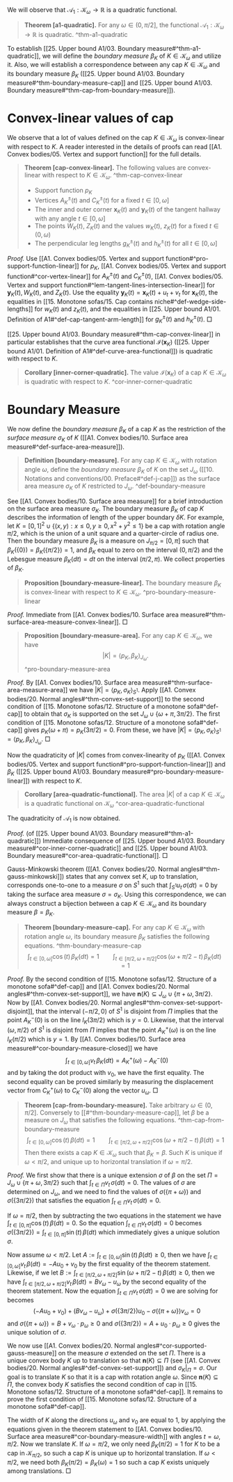 We will observe that $\mathcal{A}_1 : \mathcal{K}_\omega \to \mathbb{R}$ is a quadratic functional.

> __Theorem [a1-quadratic].__ For any $\omega \in (0, \pi/2]$, the functional $\mathcal{A}_1 : \mathcal{K}_{\omega} \to \mathbb{R}$ is quadratic. ^thm-a1-quadratic

To establish [[25. Upper bound A1/03. Boundary measure#^thm-a1-quadratic]], we will define the _boundary measure_ $\beta_K$ of $K \in \mathcal{K}_\omega$ and utilize it. Also, we will establish a correspondence between any cap $K \in \mathcal{K}_\omega$ and its boundary measure $\beta_K$ ([[25. Upper bound A1/03. Boundary measure#^thm-boundary-measure-cap]] and [[25. Upper bound A1/03. Boundary measure#^thm-cap-from-boundary-measure]]).

# Convex-linear values of cap

We observe that a lot of values defined on the cap $K \in \mathcal{K}_\omega$ is convex-linear with respect to $K$. A reader interested in the details of proofs can read [[A1. Convex bodies/05. Vertex and support function]] for the full details. 

> __Theorem [cap-convex-linear].__ The following values are convex-linear with respect to $K \in \mathcal{K}_\omega$. ^thm-cap-convex-linear
> 
> - Support function $p_K$
> - Vertices $A^{\pm}_K(t)$ and $C^{\pm}_K(t)$ for a fixed $t \in [0, \omega]$
> - The inner and outer corner $\mathbf{x}_K(t)$ and $\mathbf{y}_K(t)$ of the tangent hallway with any angle $t \in [0, \omega]$
> - The points $W_K(t)$, $Z_K(t)$ and the values $w_K(t)$, $z_K(t)$ for a fixed $t \in (0, \omega)$
> - The perpendicular leg lengths $g^{\pm}_K(t)$ and $h^{\pm}_K(t)$ for all $t \in [0, \omega]$

_Proof._ Use [[A1. Convex bodies/05. Vertex and support function#^pro-support-function-linear]] for $p_K$, [[A1. Convex bodies/05. Vertex and support function#^cor-vertex-linear]] for $A^{\pm}_K(t)$ and $C^{\pm}_K(t)$, [[A1. Convex bodies/05. Vertex and support function#^lem-tangent-lines-intersection-linear]] for $\mathbf{y}_K(t), W_K(t)$, and $Z_K(t)$. Use the equality $\mathbf{y}_K(t) = \mathbf{x}_K(t) + u_t + v_t$ for $\mathbf{x}_K(t)$, the equalities in [[15. Monotone sofas/15. Cap contains niche#^def-wedge-side-lengths]] for $w_K(t)$ and $z_K(t)$, and the equalities in [[25. Upper bound A1/01. Definition of A1#^def-cap-tangent-arm-length]] for $g^{\pm}_K(t)$ and $h^{\pm}_K(t)$. □

[[25. Upper bound A1/03. Boundary measure#^thm-cap-convex-linear]] in particular establishes that the curve area functional $\mathcal{I}(\mathbf{x}_K)$ ([[25. Upper bound A1/01. Definition of A1#^def-curve-area-functional]]) is quadratic with respect to $K$.

> __Corollary [inner-corner-quadratic].__ The value $\mathcal{I}(\mathbf{x}_K)$ of a cap $K \in \mathcal{K}_\omega$ is quadratic with respect to $K$. ^cor-inner-corner-quadratic

# Boundary Measure

We now define the _boundary measure_ $\beta_K$ of a cap $K$ as the restriction of the _surface measure_ $\sigma_K$ of $K$ ([[A1. Convex bodies/10. Surface area measure#^def-surface-area-measure]]).

> __Definition [boundary-measure].__ For any cap $K \in \mathcal{K}_\omega$ with rotation angle $\omega$, define the _boundary measure_ $\beta_K$ of $K$ on the set $J_\omega$ ([[10. Notations and conventions/00. Preface#^def-j-cap]]) as the surface area measure $\sigma_K$ of $K$ restricted to $J_\omega$.
> ^def-boundary-measure

See [[A1. Convex bodies/10. Surface area measure]] for a brief introduction on the surface area measure $\sigma_K$. The boundary measure $\beta_K$ of cap $K$ describes the information of length of the upper boundary $\delta K$. For example, let $K = [0, 1]^2 \cup \left\{ (x, y) : x \leq 0, y \geq 0, x^2 + y^2 \leq 1 \right\}$ be a cap with rotation angle $\pi/2$, which is the union of a unit square and a quarter-circle of radius one. Then the boundary measure $\beta_K$ is a measure on $J_{\pi/2} = [0, \pi]$ such that $\beta_K\left( \left\{ 0 \right\} \right) = \beta_K\left( \left\{ \pi/2 \right\} \right) = 1$, and $\beta_K$ equal to zero on the interval $(0, \pi/2)$ and the Lebesgue measure $\beta_K(dt) = dt$ on the interval $(\pi/2, \pi)$. We collect properties of $\beta_K$.

> __Proposition [boundary-measure-linear].__ The boundary measure $\beta_K$ is convex-linear with respect to $K \in \mathcal{K}_\omega$.
> ^pro-boundary-measure-linear

_Proof._ Immediate from [[A1. Convex bodies/10. Surface area measure#^thm-surface-area-measure-convex-linear]]. □

> __Proposition [boundary-measure-area].__ For any cap $K \in \mathcal{K}_\omega$, we have
$$
|K| = \left< p_K, \beta_K \right>_{J_\omega}.
$$
> ^pro-boundary-measure-area

_Proof._ By [[A1. Convex bodies/10. Surface area measure#^thm-surface-area-measure-area]] we have $|K| = \left< p_K, \sigma_K \right>_{S^1}$. Apply [[A1. Convex bodies/20. Normal angles#^thm-convex-set-support]] to the second condition of [[15. Monotone sofas/12. Structure of a monotone sofa#^def-cap]] to obtain that $\sigma_K$ is supported on the set $J_{\omega} \cup \left\{ \omega + \pi, 3\pi/2 \right\}$. The first condition of [[15. Monotone sofas/12. Structure of a monotone sofa#^def-cap]] gives $p_K(\omega + \pi) = p_K(3\pi/2) = 0$. From these, we have $|K| = \left< p_K, \sigma_K \right>_{S^1} = \left< p_K, \beta_K \right>_{J_\omega}$. □

Now the quadraticity of $|K|$ comes from convex-linearity of $p_K$ ([[A1. Convex bodies/05. Vertex and support function#^pro-support-function-linear]]) and $\beta_K$ ([[25. Upper bound A1/03. Boundary measure#^pro-boundary-measure-linear]]) with respect to $K$.

> __Corollary [area-quadratic-functional].__ The area $|K|$ of a cap $K \in \mathcal{K}_{\omega}$ is a quadratic functional on $\mathcal{K}_\omega$ ^cor-area-quadratic-functional

The quadraticity of $\mathcal{A}_1$ is now obtained.

_Proof._ (of [[25. Upper bound A1/03. Boundary measure#^thm-a1-quadratic]]) Immediate consequence of [[25. Upper bound A1/03. Boundary measure#^cor-inner-corner-quadratic]] and [[25. Upper bound A1/03. Boundary measure#^cor-area-quadratic-functional]]. □

Gauss-Minkowski theorem ([[A1. Convex bodies/20. Normal angles#^thm-gauss-minkowski]]) states that any convex set $K$, up to translation, corresponds one-to-one to a measure $\sigma$ on $S^1$ such that $\int_{S^1}u_t\,\sigma(dt) = 0$ by taking the surface area measure $\sigma = \sigma_K$. Using this correspondence, we can always construct a bijection between a cap $K \in \mathcal{K}_\omega$ and its boundary measure $\beta = \beta_K$.

> __Theorem [boundary-measure-cap].__ For any cap $K \in \mathcal{K}_\omega$ with rotation angle $\omega$, its boundary measure $\beta_K$ satisfies the following equations. ^thm-boundary-measure-cap
$$
\int_{t \in [0, \omega]} \cos(t) \, \beta_K(dt) = 1 \qquad \int_{t \in [\pi/2, \omega + \pi/2]} \cos\left( \omega + \pi/2 - t \right)  \, \beta_K(dt) = 1
$$

_Proof._ By the second condition of [[15. Monotone sofas/12. Structure of a monotone sofa#^def-cap]] and [[A1. Convex bodies/20. Normal angles#^thm-convex-set-support]], we have $\mathbf{n}(K) \subseteq J_\omega \cup \left\{ \pi + \omega, 3\pi/2 \right\}$. Now by [[A1. Convex bodies/20. Normal angles#^thm-convex-set-support-disjoint]], that the interval $(-\pi/2, 0)$ of $S^1$ is disjoint from $\Pi$ implies that the point $A_K^-(0)$ is on the line $l_K(3\pi/2)$ which is $y=0$. Likewise, that the interval $(\omega, \pi/2)$ of $S^1$ is disjoint from $\Pi$ implies that the point $A_K^+(\omega)$ is on the line $l_K(\pi/2)$ which is $y=1$. By [[A1. Convex bodies/10. Surface area measure#^cor-boundary-measure-closed]] we have
$$
\int_{t \in [0, \omega]} v_t \, \beta_K(dt) = A^+_K(\omega) - A^-_K(0)
$$
and by taking the dot product with $v_0$, we have the first equality. The second equality can be proved similarly by measuring the displacement vector from $C_K^+(\omega)$ to $C_K^-(0)$ along the vector $u_\omega$. □

> __Theorem [cap-from-boundary-measure].__ Take arbitrary $\omega \in (0, \pi/2]$. Conversely to [[#^thm-boundary-measure-cap]], let $\beta$ be a measure on $J_\omega$ that satisfies the following equations. ^thm-cap-from-boundary-measure
$$
\int_{t \in [0, \omega]} \cos(t) \, \beta(dt) = 1 \qquad \int_{t \in [\pi/2, \omega + \pi/2]} \cos\left( \omega + \pi/2 - t \right)  \, \beta(dt) = 1
$$
> Then there exists a cap $K \in \mathcal{K}_\omega$ such that $\beta_K = \beta$. Such $K$ is unique if $\omega < \pi/2$, and unique up to horizontal translation if $\omega = \pi/2$.

_Proof._ We first show that there is a unique extension $\sigma$ of $\beta$ on the set $\Pi = J_\omega \cup \{\pi + \omega, 3\pi/2\}$ such that $\int_{t \in \Pi} v_t \, \sigma(dt) = 0$. The values of $\sigma$ are determined on $J_\omega$, and we need to find the values of $\sigma(\left\{ \pi + \omega \right\})$ and $\sigma(\left\{ 3 \pi/2 \right\})$ that satisfies the equation $\int_{t \in \Pi} v_t \, \sigma(dt) = 0$.

If $\omega = \pi/2$, then by subtracting the two equations in the statement we have $\int_{t \in [0, \pi]} \cos(t)\,\beta(dt) = 0$. So the equation $\int_{t \in \Pi} v_t \, \sigma(dt) = 0$ becomes $\sigma(\left\{ 3\pi/2 \right\}) = \int_{t \in [0, \pi]} \sin (t) \,\beta(dt)$ which immediately gives a unique solution $\sigma$.

Now assume $\omega < \pi/2$. Let $A := \int_{t \in [0, \omega]}\sin(t)\,\beta(dt) \geq 0$, then we have $\int_{t \in [0, \omega]} v_t \,\beta(dt) = - A u_0 + v_0$ by the first equality of the theorem statement. Likewise, if we let $B := \int_{t \in [\pi/2, \omega + \pi/2]} \sin(\omega + \pi/2 - t)\,\beta(dt) \geq 0$, then we have $\int_{t \in [\pi/2, \omega + \pi/2]}v_t\,\beta(dt) = B v_\omega - u_\omega$ by the second equality of the theorem statement. Now the equation $\int_{t \in \Pi} v_t \, \sigma(dt) = 0$ we are solving for becomes
$$
(-Au_0 + v_0) + (Bv_\omega - u_\omega) + \sigma\left( \left\{ 3\pi/2 \right\}  \right)  u_0 - \sigma\left( \left\{ \pi + \omega \right\}  \right)  v_\omega = 0
$$
and $\sigma(\left\{ \pi + \omega \right\}) = B + v_\omega \cdot p_\omega \geq 0$ and $\sigma(\left\{ 3 \pi/2 \right\}) = A + u_0 \cdot p_\omega \geq 0$ gives the unique solution of $\sigma$.

We now use [[A1. Convex bodies/20. Normal angles#^cor-supported-gauss-measure]] on the measure $\sigma$ extended on the set $\Pi$. There is a unique convex body $K$ up to translation so that $\mathbf{n}(K) \subseteq \Pi$ (see [[A1. Convex bodies/20. Normal angles#^def-convex-set-support]]) and $\sigma_K|_{\Pi} = \sigma$. Our goal is to translate $K$ so that it is a cap with rotation angle $\omega$. Since $\mathbf{n}(K) \subseteq \Pi$, the convex body $K$ satisfies the second condition of cap in [[15. Monotone sofas/12. Structure of a monotone sofa#^def-cap]]. It remains to prove the first condition of [[15. Monotone sofas/12. Structure of a monotone sofa#^def-cap]].

The width of $K$ along the directions $u_\omega$ and $v_0$ are equal to 1, by applying the equations given in the theorem statement to [[A1. Convex bodies/10. Surface area measure#^cor-boundary-measure-width]] with angles $t = \omega, \pi/2$. Now we translate $K$. If $\omega = \pi/2$, we only need $\beta_K(\pi/2) = 1$ for $K$ to be a cap in $\mathcal{K}_{\pi/2}$, so such a cap $K$ is unique up to horizontal translation. If $\omega < \pi/2$, we need both $\beta_K(\pi/2) = \beta_K(\omega) = 1$ so such a cap $K$ exists uniquely among translations. □